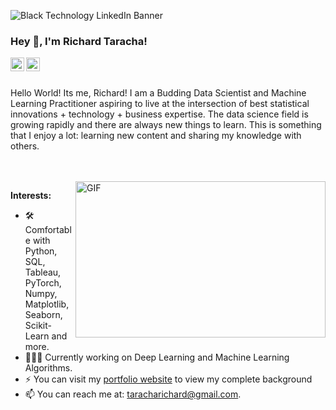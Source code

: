 ![Black Technology LinkedIn Banner](https://user-images.githubusercontent.com/67068918/94739537-cec6e700-0379-11eb-9074-77b9be8f846b.gif)

### Hey 👋, I'm Richard Taracha!

<a href="https://twitter.com/Vycellous_Drum">
  <img align="left" alt="Richard Taracha | Twitter" width="22px" src="https://cdn.jsdelivr.net/npm/simple-icons@v3/icons/twitter.svg" />
</a>
<a href="https://www.linkedin.com/in/richard-taracha-098645a2/">
  <img align="left" alt="Richard's LinkdeIN" width="22px" src="https://cdn.jsdelivr.net/npm/simple-icons@v3/icons/linkedin.svg" />
</a>

<br />
<br />

Hello World! Its me, Richard! I am a Budding Data Scientist and Machine Learning Practitioner aspiring to live at the intersection of best statistical innovations + technology + business expertise. The data science field is growing rapidly and there are always new things to learn. This is something that I enjoy a lot: learning new content and sharing my knowledge with others. 

<br/>
<br/>

  <img align="right" height="250" width="400" alt="GIF" src="https://miro.medium.com/max/1360/1*IRGHmiGsa16stedQvIaZfw.gif" />

**Interests:**

- 🛠 Comfortable with Python, SQL, Tableau, PyTorch, Numpy, Matplotlib, Seaborn, Scikit-Learn and more.
- 👨🏻‍💻 Currently working on Deep Learning and Machine Learning Algorithms.
- ⚡️ You can visit my <a href="https://richardtaracha.glitch.me/">portfolio website</a> to view my complete background
- 📫 You can reach me at: taracharichard@gmail.com.

